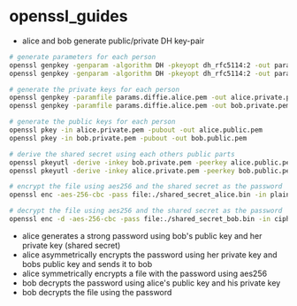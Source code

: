 # openssl_guides

* alice and bob generate public/private DH key-pair

```bash
# generate parameters for each person
openssl genpkey -genparam -algorithm DH -pkeyopt dh_rfc5114:2 -out params.diffie.alice.pem
openssl genpkey -genparam -algorithm DH -pkeyopt dh_rfc5114:2 -out params.diffie.bob.pem

# generate the private keys for each person
openssl genpkey -paramfile params.diffie.alice.pem -out alice.private.pem
openssl genpkey -paramfile params.diffie.alice.pem -out bob.private.pem

# generate the public keys for each person
openssl pkey -in alice.private.pem -pubout -out alice.public.pem
openssl pkey -in bob.private.pem -pubout -out bob.public.pem

# derive the shared secret using each others public parts
openssl pkeyutl -derive -inkey bob.private.pem -peerkey alice.public.pem -out shared_secret_bob.bin
openssl pkeyutl -derive -inkey alice.private.pem -peerkey bob.public.pem -out shared_secret_alice.bin

# encrypt the file using aes256 and the shared secret as the password
openssl enc -aes-256-cbc -pass file:./shared_secret_alice.bin -in plain.txt -out cipher.bin

# decrypt the file using aes256 and the shared secret as the password
openssl enc -d -aes-256-cbc -pass file:./shared_secret_bob.bin -in cipher.bin
```


* alice generates a strong password using bob's public key and her private key (shared secret)
* alice asymmetrically encrypts the password using her private key and bobs public key and sends it to bob
* alice symmetrically encrypts a file with the password using aes256
* bob decrypts the password using alice's public key and his private key
* bob decrypts the file using the password
